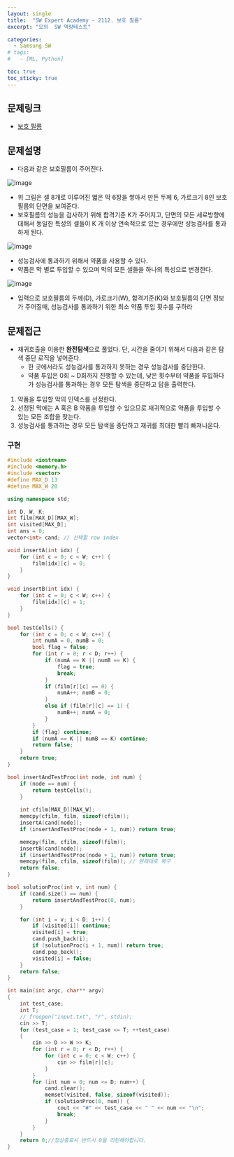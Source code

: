 ```yaml
---
layout: single
title:  "SW Expert Academy - 2112. 보호 필름"
excerpt: "모의  SW 역량테스트"

categories:
  - Samsung SW
# tags:
#   - [ML, Python]

toc: true
toc_sticky: true
---
```


## 문제링크
- [보호 필름](https://swexpertacademy.com/main/code/problem/problemDetail.do?contestProbId=AV5V1SYKAaUDFAWu&categoryId=AV5V1SYKAaUDFAWu&categoryType=CODE&problemTitle=&orderBy=RECOMMEND_COUNT&selectCodeLang=ALL&select-1=&pageSize=10&pageIndex=1)

## 문제설명
- 다음과 같은 보호필름이 주어진다.

![image](https://github.com/bellbpng/TCP_IP_Socket_Programming/assets/59792046/75e0a0c2-9c4b-4669-b64e-c331dcd57bc7)


- 위 그림은 셀 8개로 이루어진 엷은 막 6장을 쌓아서 만든 두께 6, 가로크기 8인 보호 필름의 단면을 보여준다.
- 보호필름의 성능을 검사하기 위해 합격기준 K가 주어지고, 단면의 모든 세로방향에 대해서 동일한 특성의 셀들이 K 개 이상 연속적으로 있는 경우에만 성능검사를 통과하게 된다.

![image](https://github.com/bellbpng/TCP_IP_Socket_Programming/assets/59792046/5ffde7d0-4896-4f75-9169-e260a5cc23c1)

- 성능검사에 통과하기 위해서 약품을 사용할 수 있다.
- 약품은 막 별로 투입할 수 있으며 막의 모든 셀들을 하나의 특성으로 변경한다. 

![image](https://github.com/bellbpng/TCP_IP_Socket_Programming/assets/59792046/064dc59b-4e20-4b1f-ab3a-02249d57a797)

- 입력으로 보호필름의 두께(D), 가로크기(W), 합격기준(K)와 보호필름의 단면 정보가 주어질때, 성능검사를 통과하기 위한 최소 약품 투입 횟수를 구하라


## 문제접근
- 재귀호출을 이용한 **완전탐색**으로 풀었다. 단, 시간을 줄이기 위해서 다음과 같은 탐색 중단 로직을 넣어준다.
    - 한 곳에서라도 성능검사를 통과하지 못하는 경우 성능검사를 중단한다.
    - 약품 투입은 0회 ~ D회까지 진행할 수 있는데, 낮은 횟수부터 약품을 투입하다가 성능검사를 통과하는 경우 모든 탐색을 중단하고 답을 출력한다.


1. 약품을 투입할 막의 인덱스를 선정한다.
2. 선정된 막에는 A 혹은 B 약품을 투입할 수 있으므로 재귀적으로 약품을 투입할 수 있는 모든 조합을 찾는다.
3. 성능검사를 통과하는 경우 모든 탐색을 중단하고 재귀를 최대한 빨리 빠져나온다.

### 구현
```c++
#include <iostream>
#include <memory.h>
#include <vector>
#define MAX_D 13
#define MAX_W 20

using namespace std;

int D, W, K;
int film[MAX_D][MAX_W];
int visited[MAX_D];
int ans = 0;
vector<int> cand; // 선택할 row index

void insertA(int idx) {
	for (int c = 0; c < W; c++) {
		film[idx][c] = 0;
	}
}

void insertB(int idx) {
	for (int c = 0; c < W; c++) {
		film[idx][c] = 1;
	}
}

bool testCells() {
	for (int c = 0; c < W; c++) {
		int numA = 0, numB = 0;
		bool flag = false;
		for (int r = 0; r < D; r++) {
			if (numA == K || numB == K) {
				flag = true;  
				break;
			}
			if (film[r][c] == 0) {
				numA++; numB = 0;
			}
			else if (film[r][c] == 1) {
				numB++; numA = 0;
			}
		}
		if (flag) continue;
		if (numA == K || numB == K) continue;
		return false;
	}
	return true;
}

bool insertAndTestProc(int node, int num) {
	if (node == num) {
		return testCells();
	}
	
	int cfilm[MAX_D][MAX_W];
	memcpy(cfilm, film, sizeof(cfilm));
	insertA(cand[node]);
	if (insertAndTestProc(node + 1, num)) return true;

	memcpy(film, cfilm, sizeof(film));
	insertB(cand[node]);
	if (insertAndTestProc(node + 1, num)) return true;
	memcpy(film, cfilm, sizeof(film)); // 원래대로 복구
	return false;
}

bool solutionProc(int v, int num) {
	if (cand.size() == num) {
		return insertAndTestProc(0, num);
	}

	for (int i = v; i < D; i++) {
		if (visited[i]) continue;
		visited[i] = true;
		cand.push_back(i);
		if (solutionProc(i + 1, num)) return true;
		cand.pop_back();
		visited[i] = false;
	}
	return false;
}

int main(int argc, char** argv)
{
	int test_case;
	int T;
	// freopen("input.txt", "r", stdin);
	cin >> T;
	for (test_case = 1; test_case <= T; ++test_case)
	{
		cin >> D >> W >> K;
		for (int r = 0; r < D; r++) {
			for (int c = 0; c < W; c++) {
				cin >> film[r][c];
			}
		}
		for (int num = 0; num <= D; num++) {
			cand.clear();
			memset(visited, false, sizeof(visited));
			if (solutionProc(0, num)) {
				cout << "#" << test_case << " " << num << "\n";
				break;
			}
		}
	}
	return 0;//정상종료시 반드시 0을 리턴해야합니다.
}
```
